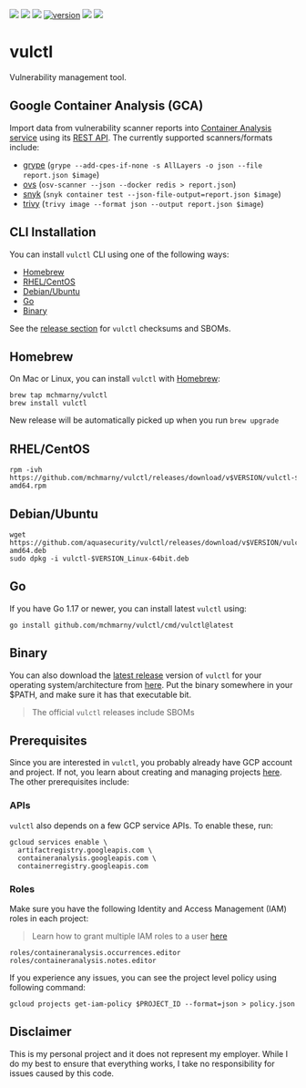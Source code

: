 [![](https://github.com/mchmarny/vulctl/actions/workflows/on-push.yaml/badge.svg?branch=main)](https://github.com/mchmarny/vulctl/actions/workflows/on-push.yaml)
[![](https://github.com/mchmarny/vulctl/actions/workflows/on-tag.yaml/badge.svg)](https://github.com/mchmarny/vulctl/actions/workflows/on-tag.yaml)
[![](https://codecov.io/gh/mchmarny/vulctl/branch/main/graph/badge.svg?token=9HLYDZZADN)](https://codecov.io/gh/mchmarny/vulctl)
[![version](https://img.shields.io/github/release/mchmarny/vulctl.svg?label=version)](https://github.com/mchmarny/vulctl/releases/latest)
[![](https://img.shields.io/github/go-mod/go-version/mchmarny/vulctl.svg?label=go)](https://github.com/mchmarny/vulctl)
[![](https://goreportcard.com/badge/github.com/mchmarny/vulctl)](https://goreportcard.com/report/github.com/mchmarny/vulctl)

# vulctl

Vulnerability management tool.

## Google Container Analysis (GCA)

Import data from vulnerability scanner reports into [Container Analysis service](https://cloud.google.com/container-analysis/docs/container-analysis) using its [REST API](https://cloud.google.com/container-analysis/docs/reference/rest). The currently supported scanners/formats include:

* [grype](https://github.com/anchore/grype) (`grype --add-cpes-if-none -s AllLayers -o json --file report.json $image`)
* [ovs](https://github.com/google/osv-scanner) (`osv-scanner --json --docker redis > report.json`)
* [snyk](https://github.com/snyk/cli) (`snyk container test --json-file-output=report.json $image`)
* [trivy](https://github.com/aquasecurity/trivy) (`trivy image --format json --output report.json $image`)

## CLI Installation 

You can install `vulctl` CLI using one of the following ways:

* [Homebrew](#homebrew)
* [RHEL/CentOS](#rhelcentos)
* [Debian/Ubuntu](#debianubuntu)
* [Go](#go)
* [Binary](#binary)

See the [release section](https://github.com/mchmarny/vulctl/releases/latest) for `vulctl` checksums and SBOMs.

## Homebrew

On Mac or Linux, you can install `vulctl` with [Homebrew](https://brew.sh/):

```shell
brew tap mchmarny/vulctl
brew install vulctl
```

New release will be automatically picked up when you run `brew upgrade`

## RHEL/CentOS

```shell
rpm -ivh https://github.com/mchmarny/vulctl/releases/download/v$VERSION/vulctl-$VERSION_Linux-amd64.rpm
```

## Debian/Ubuntu

```shell
wget https://github.com/aquasecurity/vulctl/releases/download/v$VERSION/vulctl-$VERSION_Linux-amd64.deb
sudo dpkg -i vulctl-$VERSION_Linux-64bit.deb
```

## Go

If you have Go 1.17 or newer, you can install latest `vulctl` using:

```shell
go install github.com/mchmarny/vulctl/cmd/vulctl@latest
```

## Binary 

You can also download the [latest release](https://github.com/mchmarny/vulctl/releases/latest) version of `vulctl` for your operating system/architecture from [here](https://github.com/mchmarny/vulctl/releases/latest). Put the binary somewhere in your $PATH, and make sure it has that executable bit.

> The official `vulctl` releases include SBOMs

## Prerequisites 

Since you are interested in `vulctl`, you probably already have GCP account and project. If not, you learn about creating and managing projects [here](https://cloud.google.com/resource-manager/docs/creating-managing-projects). The other prerequisites include:

### APIs

`vulctl` also depends on a few GCP service APIs. To enable these, run:

```shell
gcloud services enable \
  artifactregistry.googleapis.com \
  containeranalysis.googleapis.com \
  containerregistry.googleapis.com
```

### Roles

Make sure you have the following Identity and Access Management (IAM) roles in each project: 

> Learn how to grant multiple IAM roles to a user [here](https://cloud.google.com/iam/docs/granting-changing-revoking-access#multiple-roles)

```shell
roles/containeranalysis.occurrences.editor
roles/containeranalysis.notes.editor
```

If you experience any issues, you can see the project level policy using following command:

```shell
gcloud projects get-iam-policy $PROJECT_ID --format=json > policy.json
```

## Disclaimer

This is my personal project and it does not represent my employer. While I do my best to ensure that everything works, I take no responsibility for issues caused by this code.
